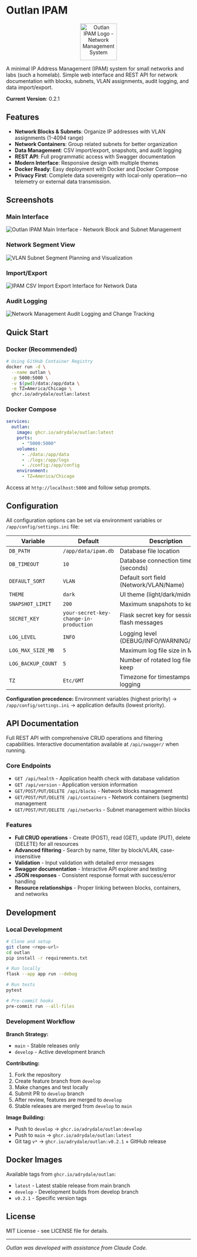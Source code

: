 # Outlan IPAM

<p align="center">
  <img src="app/static/img/outlan_logo.svg" alt="Outlan IPAM Logo - Network Management System" width="100" height="100">
</p>

A minimal IP Address Management (IPAM) system for small networks and labs (such a homelab). Simple web interface and REST API for network documentation with blocks, subnets, VLAN assignments, audit logging, and data import/export.

**Current Version**: 0.2.1

## Features

- **Network Blocks & Subnets**: Organize IP addresses with VLAN assignments (1-4094 range)
- **Network Containers**: Group related subnets for better organization
- **Data Management**: CSV import/export, snapshots, and audit logging
- **REST API**: Full programmatic access with Swagger documentation
- **Modern Interface**: Responsive design with multiple themes
- **Docker Ready**: Easy deployment with Docker and Docker Compose
- **Privacy First**: Complete data sovereignty with local-only operation—no telemetry or external data transmission.

## Screenshots

### Main Interface
![Outlan IPAM Main Interface - Network Block and Subnet Management](screenshots/screenshot_main_interface.png)

### Network Segment View
![VLAN Subnet Segment Planning and Visualization](screenshots/screenshot_segment_view.png)

### Import/Export
![IPAM CSV Import Export Interface for Network Data](screenshots/screenshot_import_export.png)

### Audit Logging
![Network Management Audit Logging and Change Tracking](screenshots/screenshot_audit_page.png)

## Quick Start

### Docker (Recommended)

```bash
# Using GitHub Container Registry
docker run -d \
  --name outlan \
  -p 5000:5000 \
  -v $(pwd)/data:/app/data \
  -e TZ=America/Chicago \
  ghcr.io/adrydale/outlan:latest
```

### Docker Compose

```yaml
services:
  outlan:
    image: ghcr.io/adrydale/outlan:latest
    ports:
      - "5000:5000"
    volumes:
      - ./data:/app/data
      - ./logs:/app/logs
      - ./config:/app/config
    environment:
      - TZ=America/Chicago
```

Access at `http://localhost:5000` and follow setup prompts.

## Configuration

All configuration options can be set via environment variables or `/app/config/settings.ini` file:

| Variable | Default | Description |
|----------|---------|-------------|
| `DB_PATH` | `/app/data/ipam.db` | Database file location |
| `DB_TIMEOUT` | `10` | Database connection timeout (seconds) |
| `DEFAULT_SORT` | `VLAN` | Default sort field (Network/VLAN/Name) |
| `THEME` | `dark` | UI theme (light/dark/midnight) |
| `SNAPSHOT_LIMIT` | `200` | Maximum snapshots to keep |
| `SECRET_KEY` | `your-secret-key-change-in-production` | Flask secret key for sessions and flash messages |
| `LOG_LEVEL` | `INFO` | Logging level (DEBUG/INFO/WARNING/ERROR) |
| `LOG_MAX_SIZE_MB` | `5` | Maximum log file size in MB |
| `LOG_BACKUP_COUNT` | `5` | Number of rotated log files to keep |
| `TZ` | `Etc/GMT` | Timezone for timestamps and logging |

**Configuration precedence:** Environment variables (highest priority) → `/app/config/settings.ini` → application defaults (lowest priority).

## API Documentation

Full REST API with comprehensive CRUD operations and filtering capabilities. Interactive documentation available at `/api/swagger/` when running.

### Core Endpoints
- `GET /api/health` - Application health check with database validation
- `GET /api/version` - Application version information
- `GET/POST/PUT/DELETE /api/blocks` - Network blocks management
- `GET/POST/PUT/DELETE /api/containers` - Network containers (segments) management
- `GET/POST/PUT/DELETE /api/networks` - Subnet management within blocks

### Features
- **Full CRUD operations** - Create (POST), read (GET), update (PUT), delete (DELETE) for all resources
- **Advanced filtering** - Search by name, filter by block/VLAN, case-insensitive
- **Validation** - Input validation with detailed error messages
- **Swagger documentation** - Interactive API explorer and testing
- **JSON responses** - Consistent response format with success/error handling
- **Resource relationships** - Proper linking between blocks, containers, and networks

## Development

### Local Development
```bash
# Clone and setup
git clone <repo-url>
cd outlan
pip install -r requirements.txt

# Run locally
flask --app app run --debug

# Run tests  
pytest

# Pre-commit hooks
pre-commit run --all-files
```

### Development Workflow

**Branch Strategy:**
- `main` - Stable releases only
- `develop` - Active development branch

**Contributing:**
1. Fork the repository
2. Create feature branch from `develop` 
3. Make changes and test locally
4. Submit PR to `develop` branch
5. After review, features are merged to `develop`
6. Stable releases are merged from `develop` to `main`

**Image Building:**
- Push to `develop` → `ghcr.io/adrydale/outlan:develop`
- Push to `main` → `ghcr.io/adrydale/outlan:latest`
- Git tag `v*` → `ghcr.io/adrydale/outlan:v0.2.1` + GitHub release

## Docker Images

Available tags from `ghcr.io/adrydale/outlan`:
- `latest` - Latest stable release from main branch
- `develop` - Development builds from develop branch
- `v0.2.1` - Specific version tags

## License

MIT License - see LICENSE file for details.

---

*Outlan was developed with assistance from Claude Code.*
